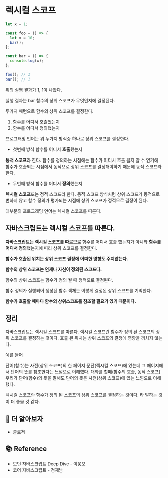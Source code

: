 # 렉시컬 스코프

```js
let x = 1;

const foo = () => {
  let x = 10;
  bar();
};

const bar = () => {
  console.log(x);
};

foo(); // 1
bar(); // 1
```

위의 실행 결과가 1, 1이 나왔다.

실행 결과는 bar 함수의 상위 스코프가 무엇인지에 결정된다.

두가지 패턴으로 함수의 상위 스코프를 결정한다.

1. 함수를 어디서 호출했는지
2. 함수를 어디서 정의했는지

프로그래밍 언어는 위 두가지 방식중 하나로 상위 스코프를 결정한다.

- 첫번째 방식 함수를 어디서 **호출**했는지

**동적 스코프**라 한다. 함수를 정의하는 시점에는 함수가 어디서 호출 될지 알 수 없기에
함수가 호출되는 시점에서 동적으로 상위 스코프를 결정해야하기 때문에 동적 스코프라 한다.

- 두번째 방식 함수를 어디서 **정의**했는지

**렉시컬 스코프**또는 정적 스코프라 한다. 동적 스코프 방식처럼 상위 스코프가 동적으로 변하지 않고 함수 정의가 평가되는 시점에 상위 스코프가 정적으로 결정이 된다.

대부분의 프로그래밍 언어는 렉시컬 스코프를 따른다.

## 자바스크립트는 렉시컬 스코프를 따른다.

**자바스크립트는 렉시컬 스코프를 따르므로** 함수를 어디서 호출 했는지가 아니라 **함수를 어디서 정의**했는지에 따라 상위 스코프를 결정한다.

**함수가 호출된 위치는 상위 스코프 결정에 어떠한 영향도 주지않는다.**

**함수의 상위 스코프는 언제나 자신이 정의된 스코프다.**

함수의 상위 스코프는 함수가 정의 될 때 정적으로 결정된다.

함수 정의가 실행되어 생성된 함수 객체는 이렇게 결정된 상위 스코프를 기억한다.

**함수가 호출할 때마다 함수의 상위스코프를 참조할 필요가 있기 때문이다.**

## 정리

자바스크립트는 렉시컬 스코프를 따른다. 렉시컬 스코프란 함수가 정의 된 스코프의 상위 스코프를 결정하는 것이다. 호출 된 위치는 상위 스코프의 결정에 영향을 끼치지 않는다.

예를 들어

단어(함수)는 사전(상위 스코프)의 한 페이지 문단(렉시컬 스코프)에 있는데 그 페이지에서 단어의 뜻를 참조한다는 느낌으로 이해했다.
대화를 할때(함수의 호출, 동적 스코프) 우리가 단어(함수)의 뜻을 말해도 단어의 뜻은 사전(상위 스코프)에 있는 느낌으로 이해했다.

렉시컬 스코프란 함수가 정의 된 스코프의 상위 스코프를 결정하는 것이다. 라 말하는 것이 더 좋을 것 같다.

## 📖 더 알아보자

- 클로저

## 📚 Reference

- 모던 자바스크립트 Deep Dive - 이웅모
- 코어 자바스크립트 - 정재남
